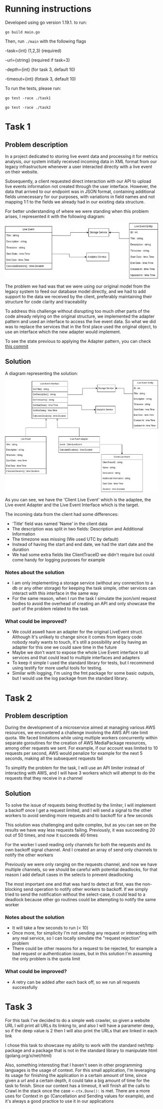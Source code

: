 # Running instructions

Developed using go version 1.19.1. to run:

`go build main.go`

Then, run `./main` with the following flags

-task={int} (1,2,3) (required)

-url={string} (required if task=3)


-depth={int} (for task 3, default 10)

-timeout={int} (fotask 3, default 10)

To run the tests, please run:

`go test -race ./task1`

`go test -race ./task2`

# Task 1
## Problem description

In a project dedicated to storing live event data and processing it for metrics analysis, our system initially received incoming data in XML format from our legacy infrastructure whenever a user interacted directly with a live event on their website. 

Subsequently, a client requested direct interaction with our API to upload  live events information not created through the user interface. However, the data that arrived to our endpoint was in JSON format, containing additional fields unnecessary for our purposes, with variations in field names and not mapping 1:1 to the fields we already had in our existing data structure. 

For better understanding of where we were standing when this problem arises, I represented it with the following diagram:

![alt text.](/diagrams/task1/previous.png "Previous solution.")

The problem we had was that we were using our original model from the legacy system to feed our database model directly, and we had to add support to the data we received by the client, preferably maintaining their structure for code clarity and traceability

To address this challenge without disrupting too much other parts of the code already relying on the original structure, we implemented the adapter pattern and used an interface to access the live event data. So what we did was to replace the services that in the first place used the original object, to use an interface which the new adapter would implement. 

To see the state previous to applying the Adapter pattern, you can check [this commit](https://github.com/pintotomas/golang-tasks/commit/89dd356e639fdf5ee11cb10b3d811ee09074a641)

## Solution

A diagram representing the solution:

![alt text.](/diagrams/task1/new.png "New solution.")

As you can see, we have the 'Client Live Event' which is the adaptee, the Live event Adapter and the Live Event Interface which is the target.

The incoming data from the client had some differences:

* 'Title' field was named 'Name' in the client data
* The description was split in two fields: Description and Additional Information
* The timezone was missing (We used UTC by default)
* Instead of having the start and end date, we had the start date and the duration
* We had some extra fields like ClientTraceID we didn't require but could come handy for logging purposes for example

### Notes about the solution

* I am only implementing a storage service (without any connection to a db or any other storage) for keeping the task simple, other services can interact with this interface in the same way
* For the same reason, when I run the task I simulate the json/xml request bodies to avoid the overhead of creating an API and only showcase the part of the problem related to the task

### What could be improved?

* We could aswell have an adapter for the original LiveEvent struct. Although It's unlikely to change since it comes from legacy code nobody really wants to touch, it's still a possibility and by having an adapter for this one we could save time in the future 
* Maybe we don't want to expose the whole Live Event interface to all services and that could lead to multiple interfaces and adapters
* To keep it simple I used the standard library for tests, but I recommend using testify for more useful tools for testing. 
* Similar with logging, I'm using the fmt package for some basic outputs, but I would use the log package from the standard library.

# Task 2
## Problem description

During the development of a microservice aimed at managing various AWS resources, we encountered a challenge involving the AWS API rate limit quota. 
We faced limitations while using multiple workers concurrently within separate goroutines for the creation of AWS MediaPackage resources, among other requests we sent.
For example, if our account was limited to 10 requests per second, AWS would penalize for example for the next 5 seconds, making all the subsequent requests fail

To simplify the problem for the task, I will use an API limiter instead of interacting with AWS, and I will have 3 workers which will attempt to do the requests that they receive in a channel

## Solution

To solve the issue of requests being throttled by the limiter, I will implement a backoff once I get a request limited, and I will send a signal to the other workers to avoid sending more requests and to backoff for a few seconds

This solution was challenging and quite complex, but as you can see on the results we have way less requests failing. Previously, it was succeeding 20 out of 50 times, and now it succeeds 40 times

For the worker I used reading only channels for both the requests and its own backoff signal channel. And I created an array of send only channels to notify the other workers

Previously we were only ranging on the requests channel, and now we have multiple channels, so we should be careful with potential deadlocks, for that reason I add default cases in the selects to prevent deadlocking

The most important one and that was hard to detect at first, was the non-blocking send operation to notify other workers to backoff. If we simply tried to send the notification without the select-case, it could lead to a deadlock because other go routines could be attempting to notify the same worker  

### Notes about the solution

* It will take a few seconds to run (< 10)
* Once more, for simplicity I'm not sending any request or interacting with any real service, so I can locally simulate the "request rejection" problem
* There could be other reasons for a request to be rejected, for example a bad request or authentication issues, but in this solution I'm assuming the only problem is the quota limit

### What could be improved?

* A retry can be added after each back off, so we run all requests successfully

# Task 3

For this task I've decided to do a simple web crawler, so given a website URL I will print all URLs its linking to, and also I will have a parameter deep, so if the deep value is 2 then I will also print the URLs that are linked in each link

I chose this task to showcase my ability to work with the standard net/http package and a package that is not in the standard library to manipulate html (golang.org/x/net/html)

Also, something interesting that I haven't seen in other programming languages is the usage of context. For this small application, I'm leveraging its usage for finishing the application in a certain amount of time, since given a url and a certain depth, it could take a big amount of time for the task to finish. Since our context has a timeout, it will finish all the calls to Crawl in the stack once the case `<-ctx.Done():` is met. There are a more uses for Context in go (Cancellation and Sending values for example), and it's always a good practice to use it in our applications